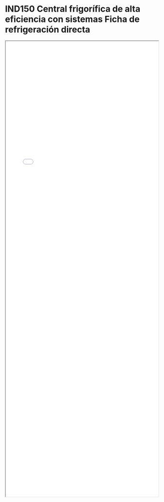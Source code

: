 
# IND150  Central frigorífica de alta eficiencia con sistemas Ficha de refrigeración directa

<iframe src="../IND150  Central frigorífica de alta eficiencia con sistemas Ficha de refrigeración directa.pdf" width="100%" height="1500px"></iframe>

